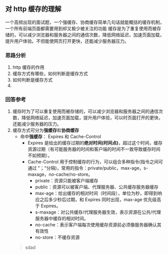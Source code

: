 <!--
 * @Author: fulangren 1746575462@qq.com
 * @Date: 2023-11-24 16:33:05
 * @LastEditors: fulangren 1746575462@qq.com
 * @LastEditTime: 2023-11-24 17:34:09
 * @FilePath: \question-Interview\brower\001-http-cache\README.md
 * @Description: 这是默认设置,请设置`customMade`, 打开koroFileHeader查看配置 进行设置: https://github.com/OBKoro1/koro1FileHeader/wiki/%E9%85%8D%E7%BD%AE
-->
## 对 http 缓存的理解
一个高频出现的面试题，一个强缓存、协商缓存简单几句话就能概括的缓存机制，一个所有前端页面都需要用到却又极少被关注的功能
缓存是为了重复使用而被存储的，可以减少浏览器和服务器之间的通信次数，降低网络延迟，加速页面加载，提升用户体验。不但能使网页打开更快，还能减少服务器压力。

### 思路分析
1. http 缓存的作用
2. 缓存方式有哪些，如何判断是缓存方式
3. 如何判断是缓存方式
4. 

### 回答参考
1. 缓存时为了可以重复使用而被存储的，可以减少浏览器和服务器之间的通信次数，降低网络延迟，加速页面加载，提升用户体验，可以时页面打开的更快，还能减少服务器的压力。
2. 缓存方式可分为**强缓存**和**协商缓存**
    * 命中**强缓存**： Expires 和 Cache-Control
        + Expires 是给出的缓存过期的**绝对时间(时间点)**，超过这个时间，缓存资源过期（有可能服务器的时间和客户端的时间不一致导致缓存时间不如预期）。
        + Cache-Control 用于控制缓存的行为，可以组合多种指令(指令之间可通过 "；"分隔)，常用的指令：private/public，max-age，s-maxage，no-cache/no-store。
            - private：资源只能被客户端缓存
            - public：资源可以被客户端、代理服务器、公共缓存服务器缓存
            - max-age：给出缓存的相对时间（时间段），单位为秒，即得到响应之后多少秒后过期，和 Expires 同时出现，max-age 优先级高于 Expires。
            - s-maxage：对公共缓存/代理服务器生效，表示资源在公共/代理服务器中缓存的相对时间。
            - no-cache：表示客户端每次使用缓存资源前必须像服务器确认其有效性
            - no-store：不缓存资源
    >sdad


